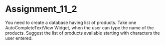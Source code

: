 # Assignment_11_2
You need to create a database having list of products. Take one AutoCompleteTextView Widget, when the user can type the name of the products. Suggest the list of products available starting with characters the user entered.
